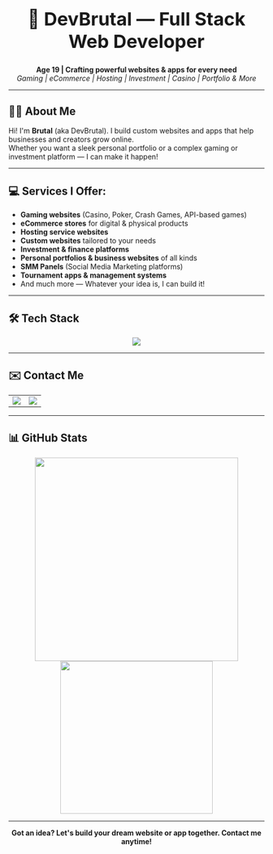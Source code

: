 <h1 align="center" style="font-size: 36px;">🚀 DevBrutal — Full Stack Web Developer</h1>

<p align="center">
  <b>Age 19 | Crafting powerful websites & apps for every need</b><br>
  <i>Gaming | eCommerce | Hosting | Investment | Casino | Portfolio & More</i>
</p>

---

## 👨‍💻 About Me

Hi! I'm **Brutal** (aka DevBrutal). I build custom websites and apps that help businesses and creators grow online.  
Whether you want a sleek personal portfolio or a complex gaming or investment platform — I can make it happen!

---

## 💻 Services I Offer:

- **Gaming websites** (Casino, Poker, Crash Games, API-based games)  
- **eCommerce stores** for digital & physical products  
- **Hosting service websites**  
- **Custom websites** tailored to your needs  
- **Investment & finance platforms**  
- **Personal portfolios & business websites** of all kinds  
- **SMM Panels** (Social Media Marketing platforms)  
- **Tournament apps & management systems**  
- And much more — Whatever your idea is, I can build it!

---

## 🛠️ Tech Stack

<p align="center">
  <img src="https://skillicons.dev/icons?i=html,css,js,php,nodejs,mysql,mongodb,ejs,express,linux,vscode,github" />
</p>

---

## ✉️ Contact Me

<table align="center">
  <tr>
    <td align="center">
      <a href="mailto:brutalking7826@gmail.com" target="_blank">
        <img src="https://img.shields.io/badge/Email-brutalking7826@gmail.com-blue?style=for-the-badge&logo=gmail&logoColor=white" />
      </a>
    </td>
    <td align="center">
      <a href="https://t.me/Brutal900l" target="_blank">
        <img src="https://img.shields.io/badge/Telegram-@Brutal900l-blue?style=for-the-badge&logo=telegram&logoColor=white" />
      </a>
    </td>
  </tr>
</table>

---

## 📊 GitHub Stats

<p align="center">
  <img src="https://github-readme-stats.vercel.app/api?username=brutal900l&show_icons=true&theme=radical" width="400"/>
  <img src="https://github-readme-stats.vercel.app/api/top-langs/?username=brutal900l&layout=compact&theme=radical" width="300"/>
</p>

---

<p align="center"><b>Got an idea? Let's build your dream website or app together. Contact me anytime!</b></p>
